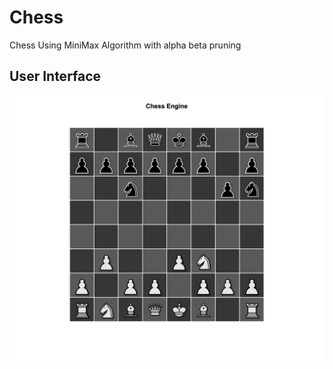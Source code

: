 # Chess

Chess Using MiniMax Algorithm with alpha beta pruning

## User Interface

![Chess User Interface](ss_1.png)